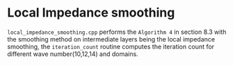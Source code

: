 # Local Impedance smoothing

`local_impedance_smoothing.cpp` performs the `Algorithm 4` in section 8.3 with the smoothing method on intermediate layers being the local impedance smoothing, the `iteration_count` routine computes the iteration count for different wave number(10,12,14) and domains.


